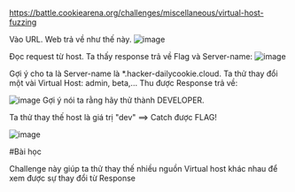 https://battle.cookiearena.org/challenges/miscellaneous/virtual-host-fuzzing

Vào URL. Web trả về như thế này.
![image](https://github.com/maintt410/_writeup/assets/85602870/9adee7c2-e0dd-4575-be87-94e9154b0502)

Đọc request từ host. Ta thấy response trả về Flag và Server-name:
![image](https://github.com/maintt410/_writeup/assets/85602870/9aff659f-c613-40b9-accf-8b826d284fb3)

Gợi ý cho ta là Server-name là *.hacker-dailycookie.cloud. Ta thử thay đổi một vài Virtual Host: admin, beta,... 
Thu được Response trả về: 

![image](https://github.com/maintt410/_writeup/assets/85602870/2a3c9cc5-6665-4a09-afcf-49f735d51310)
Gợi ý nói ta rằng hãy thử thành DEVELOPER.

Ta thử thay thế host là giá trị "dev" ==> Catch được FLAG! 

![image](https://github.com/maintt410/_writeup/assets/85602870/8747e68e-7cbc-4aa3-8ff9-b8264615ceec)


#Bài học 

Challenge này giúp ta thử thay thế nhiều nguồn Virtual host khác nhau để xem được sự thay đổi từ Response
